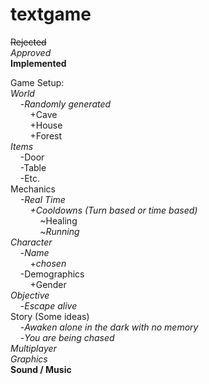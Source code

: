 # textgame

~~Rejected~~  
*Approved*  
**Implemented**  

Game Setup:  
*World*  
&nbsp;&nbsp;&nbsp;&nbsp;-*Randomly generated*  
&nbsp;&nbsp;&nbsp;&nbsp;&nbsp;&nbsp;&nbsp;&nbsp;+Cave  
&nbsp;&nbsp;&nbsp;&nbsp;&nbsp;&nbsp;&nbsp;&nbsp;+House  
&nbsp;&nbsp;&nbsp;&nbsp;&nbsp;&nbsp;&nbsp;&nbsp;+Forest  
*Items*  
&nbsp;&nbsp;&nbsp;&nbsp;-Door  
&nbsp;&nbsp;&nbsp;&nbsp;-Table  
&nbsp;&nbsp;&nbsp;&nbsp;-Etc.  
Mechanics  
&nbsp;&nbsp;&nbsp;&nbsp;*-Real Time*  
&nbsp;&nbsp;&nbsp;&nbsp;&nbsp;&nbsp;&nbsp;&nbsp;*+Cooldowns (Turn based or time based)*  
&nbsp;&nbsp;&nbsp;&nbsp;&nbsp;&nbsp;&nbsp;&nbsp;&nbsp;&nbsp;&nbsp;&nbsp;~Healing  
&nbsp;&nbsp;&nbsp;&nbsp;&nbsp;&nbsp;&nbsp;&nbsp;&nbsp;&nbsp;&nbsp;&nbsp;~*Running*  
*Character*  
&nbsp;&nbsp;&nbsp;&nbsp;-*Name*  
&nbsp;&nbsp;&nbsp;&nbsp;&nbsp;&nbsp;&nbsp;&nbsp;+*chosen*  
&nbsp;&nbsp;&nbsp;&nbsp;-Demographics  
&nbsp;&nbsp;&nbsp;&nbsp;&nbsp;&nbsp;&nbsp;&nbsp;+Gender  
*Objective*  
&nbsp;&nbsp;&nbsp;&nbsp;-*Escape alive*  
Story (Some ideas)  
&nbsp;&nbsp;&nbsp;&nbsp;-*Awaken alone in the dark with no memory*  
&nbsp;&nbsp;&nbsp;&nbsp;-*You are being chased*  
*Multiplayer*  
*Graphics*  
**Sound / Music**  
